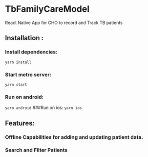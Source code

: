 # TbFamilyCareModel

React Native App for CHO to record and Track TB patients

## Installation :
### Install dependencies:
`yarn install`
### Start metro server:
`yarn start`
### Run on android:
`yarn android`
###Run on ios:
`yarn ios`

## Features:
### Offline Capabilities  for adding and updating patient data.
### Search and Filter Patients
